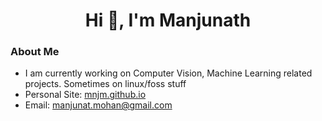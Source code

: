 <h1 align="center">Hi 👋, I'm Manjunath</h1>

### About Me
- I am currently working on Computer Vision, Machine Learning related projects. Sometimes on linux/foss stuff
- Personal Site: [mnjm.github.io](https://mnjm.github.io/)
- Email: [manjunat.mohan@gmail.com](mailto:manjunat.mohan@gmail.com)
